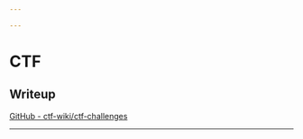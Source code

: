 ```yaml
---

---
```


# CTF

## Writeup

[GitHub - ctf-wiki/ctf-challenges](https://github.com/ctf-wiki/ctf-challenges)

---

